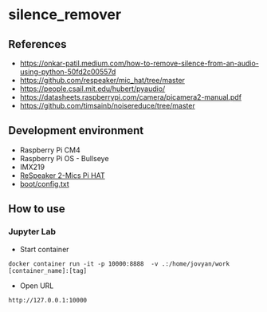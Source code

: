 # silence_remover
## References
- https://onkar-patil.medium.com/how-to-remove-silence-from-an-audio-using-python-50fd2c00557d
- https://github.com/respeaker/mic_hat/tree/master
- https://people.csail.mit.edu/hubert/pyaudio/
- https://datasheets.raspberrypi.com/camera/picamera2-manual.pdf
- https://github.com/timsainb/noisereduce/tree/master

## Development environment
- Raspberry Pi CM4
- Raspberry Pi OS - Bullseye
- IMX219
- [ReSpeaker 2-Mics Pi HAT](https://wiki.seeedstudio.com/ReSpeaker_2_Mics_Pi_HAT/)
- [boot/config.txt](https://github.com/atsss/RPi_configs/blob/main/bullseye/imx219_ReSpeaker.txt)

## How to use
### Jupyter Lab
- Start container
```
docker container run -it -p 10000:8888  -v .:/home/jovyan/work [container_name]:[tag]
```
- Open URL
```
http://127.0.0.1:10000
```
